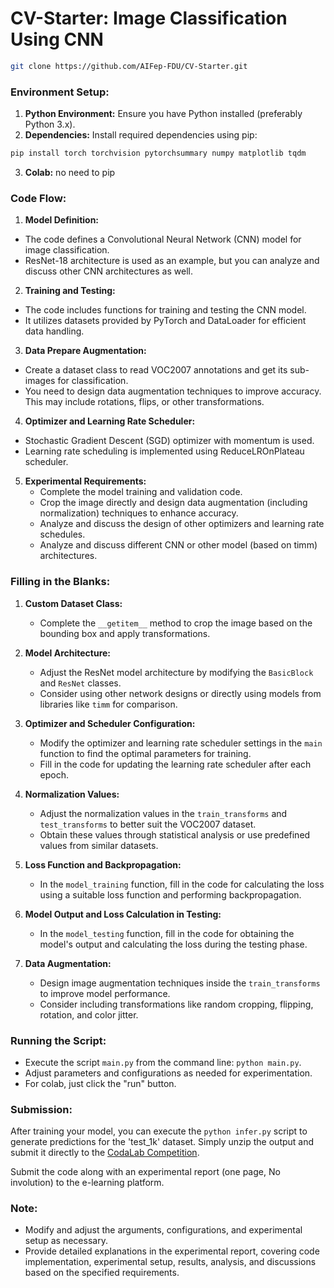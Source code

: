 # CV-Starter: Image Classification Using CNN

```bash
git clone https://github.com/AIFep-FDU/CV-Starter.git
```

### Environment Setup:
1. **Python Environment:** Ensure you have Python installed (preferably Python 3.x).
2. **Dependencies:** Install required dependencies using pip:

```bash
pip install torch torchvision pytorchsummary numpy matplotlib tqdm
```
3. **Colab:** no need to pip


### Code Flow:

1. **Model Definition:**
- The code defines a Convolutional Neural Network (CNN) model for image classification.
- ResNet-18 architecture is used as an example, but you can analyze and discuss other CNN architectures as well.

2. **Training and Testing:**
- The code includes functions for training and testing the CNN model.
- It utilizes datasets provided by PyTorch and DataLoader for efficient data handling.

3. **Data Prepare Augmentation:**
- Create a dataset class to read VOC2007 annotations and get its sub-images for classification.
- You need to design data augmentation techniques to improve accuracy. This may include rotations, flips, or other transformations.

4. **Optimizer and Learning Rate Scheduler:**
- Stochastic Gradient Descent (SGD) optimizer with momentum is used.
- Learning rate scheduling is implemented using ReduceLROnPlateau scheduler.

5. **Experimental Requirements:**
    - Complete the model training and validation code.
    - Crop the image directly and design data augmentation (including normalization) techniques to enhance accuracy.
    - Analyze and discuss the design of other optimizers and learning rate schedules.
    - Analyze and discuss different CNN or other model (based on timm) architectures.

### Filling in the Blanks:
1. **Custom Dataset Class:**
   - Complete the `__getitem__` method to crop the image based on the bounding box and apply transformations.

2. **Model Architecture:**
   - Adjust the ResNet model architecture by modifying the `BasicBlock` and `ResNet` classes.
   - Consider using other network designs or directly using models from libraries like `timm` for comparison.

3. **Optimizer and Scheduler Configuration:**
   - Modify the optimizer and learning rate scheduler settings in the `main` function to find the optimal parameters for training.
   - Fill in the code for updating the learning rate scheduler after each epoch.

4. **Normalization Values:**
   - Adjust the normalization values in the `train_transforms` and `test_transforms` to better suit the VOC2007 dataset.
   - Obtain these values through statistical analysis or use predefined values from similar datasets.

5. **Loss Function and Backpropagation:**
   - In the `model_training` function, fill in the code for calculating the loss using a suitable loss function and performing backpropagation.

6. **Model Output and Loss Calculation in Testing:**
   - In the `model_testing` function, fill in the code for obtaining the model's output and calculating the loss during the testing phase.

7. **Data Augmentation:**
   - Design image augmentation techniques inside the `train_transforms` to improve model performance.
   - Consider including transformations like random cropping, flipping, rotation, and color jitter.


### Running the Script:
- Execute the script `main.py` from the command line: `python main.py`.
- Adjust parameters and configurations as needed for experimentation.
- For colab, just click the "run" button.


### Submission:
After training your model, you can execute the `python infer.py` script to generate predictions for the 'test_1k' dataset. Simply unzip the output and submit it directly to the [CodaLab Competition](https://codalab.lisn.upsaclay.fr/competitions/20172). 

Submit the code along with an experimental report (one page, No involution) to the e-learning platform.

### Note:
- Modify and adjust the arguments, configurations, and experimental setup as necessary.
- Provide detailed explanations in the experimental report, covering code implementation, experimental setup, results, analysis, and discussions based on the specified requirements.
